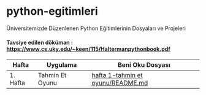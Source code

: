 # python-egitimleri
Üniversitemizde Düzenlenen Python Eğitimlerinin Dosyaları ve Projeleri
#### Tavsiye edilen döküman : https://www.cs.uky.edu/~keen/115/Haltermanpythonbook.pdf

| Hafta | Uygulama | Beni Oku Dosyası |
| ------ | ------ | ------ |
| 1. Hafta | Tahmin Et Oyunu | [hafta 1-tahmin et oyunu/README.md](https://github.com/ktosiber/python-egitimleri/tree/master/hafta%201-tahmin%20et%20oyunu) | 

